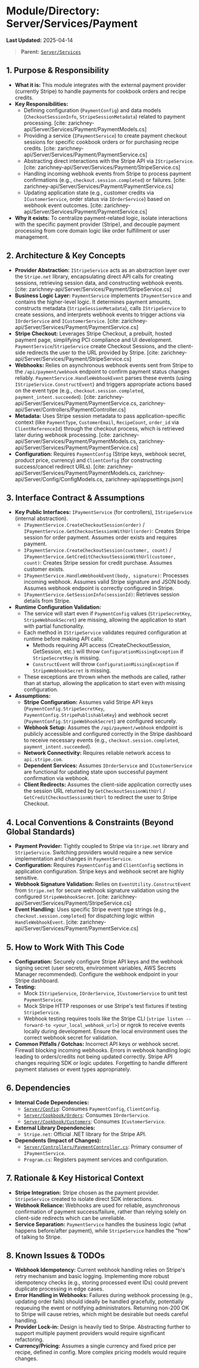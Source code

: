 # Module/Directory: Server/Services/Payment

**Last Updated:** 2025-04-14

> **Parent:** [`Server/Services`](../README.md)

## 1. Purpose & Responsibility

* **What it is:** This module integrates with the external payment provider (currently Stripe) to handle payments for cookbook orders and recipe credits.
* **Key Responsibilities:**
    * Defining configuration (`PaymentConfig`) and data models (`CheckoutSessionInfo`, `StripeSessionMetadata`) related to payment processing. [cite: zarichney-api/Server/Services/Payment/PaymentModels.cs]
    * Providing a service (`IPaymentService`) to create payment checkout sessions for specific cookbook orders or for purchasing recipe credits. [cite: zarichney-api/Server/Services/Payment/PaymentService.cs]
    * Abstracting direct interactions with the Stripe API via `IStripeService`. [cite: zarichney-api/Server/Services/Payment/StripeService.cs]
    * Handling incoming webhook events from Stripe to process payment confirmations (e.g., `checkout.session.completed`) or failures. [cite: zarichney-api/Server/Services/Payment/PaymentService.cs]
    * Updating application state (e.g., customer credits via `ICustomerService`, order status via `IOrderService`) based on webhook event outcomes. [cite: zarichney-api/Server/Services/Payment/PaymentService.cs]
* **Why it exists:** To centralize payment-related logic, isolate interactions with the specific payment provider (Stripe), and decouple payment processing from core domain logic like order fulfillment or user management.

## 2. Architecture & Key Concepts

* **Provider Abstraction:** `IStripeService` acts as an abstraction layer over the `Stripe.net` library, encapsulating direct API calls for creating sessions, retrieving session data, and constructing webhook events. [cite: zarichney-api/Server/Services/Payment/StripeService.cs]
* **Business Logic Layer:** `PaymentService` implements `IPaymentService` and contains the higher-level logic. It determines payment amounts, constructs metadata (`StripeSessionMetadata`), calls `IStripeService` to create sessions, and interprets webhook events to trigger actions via `IOrderService` and `ICustomerService`. [cite: zarichney-api/Server/Services/Payment/PaymentService.cs]
* **Stripe Checkout:** Leverages Stripe Checkout, a prebuilt, hosted payment page, simplifying PCI compliance and UI development. `PaymentService`/`StripeService` create Checkout Sessions, and the client-side redirects the user to the URL provided by Stripe. [cite: zarichney-api/Server/Services/Payment/StripeService.cs]
* **Webhooks:** Relies on asynchronous webhook events sent from Stripe to the `/api/payment/webhook` endpoint to confirm payment status changes reliably. `PaymentService.HandleWebhookEvent` parses these events (using `IStripeService.ConstructEvent`) and triggers appropriate actions based on the event type (e.g., `checkout.session.completed`, `payment_intent.succeeded`). [cite: zarichney-api/Server/Services/Payment/PaymentService.cs, zarichney-api/Server/Controllers/PaymentController.cs]
* **Metadata:** Uses Stripe session metadata to pass application-specific context (like `PaymentType`, `CustomerEmail`, `RecipeCount`, `order_id` via `ClientReferenceId`) through the checkout process, which is retrieved later during webhook processing. [cite: zarichney-api/Server/Services/Payment/PaymentModels.cs, zarichney-api/Server/Services/Payment/PaymentService.cs]
* **Configuration:** Requires `PaymentConfig` (Stripe keys, webhook secret, product price, currency) and `ClientConfig` (for constructing success/cancel redirect URLs). [cite: zarichney-api/Server/Services/Payment/PaymentModels.cs, zarichney-api/Server/Config/ConfigModels.cs, zarichney-api/appsettings.json]

## 3. Interface Contract & Assumptions

* **Key Public Interfaces:** `IPaymentService` (for controllers), `IStripeService` (internal abstraction).
    * `IPaymentService.CreateCheckoutSession(order)` / `IPaymentService.GetCheckoutSessionWithUrl(order)`: Creates Stripe session for order payment. Assumes order exists and requires payment.
    * `IPaymentService.CreateCheckoutSession(customer, count)` / `IPaymentService.GetCreditCheckoutSessionWithUrl(customer, count)`: Creates Stripe session for credit purchase. Assumes customer exists.
    * `IPaymentService.HandleWebhookEvent(body, signature)`: Processes incoming webhook. Assumes valid Stripe signature and JSON body. Assumes webhook endpoint is correctly configured in Stripe.
    * `IPaymentService.GetSessionInfo(sessionId)`: Retrieves session details from Stripe.
* **Runtime Configuration Validation:**
    * The service will start even if `PaymentConfig` values (`StripeSecretKey`, `StripeWebhookSecret`) are missing, allowing the application to start with partial functionality.
    * Each method in `IStripeService` validates required configuration at runtime before making API calls:
        * Methods requiring API access (CreateCheckoutSession, GetSession, etc.) will throw `ConfigurationMissingException` if `StripeSecretKey` is missing.
        * `ConstructEvent` will throw `ConfigurationMissingException` if `StripeWebhookSecret` is missing.
    * These exceptions are thrown when the methods are called, rather than at startup, allowing the application to start even with missing configuration.
* **Assumptions:**
    * **Stripe Configuration:** Assumes valid Stripe API keys (`PaymentConfig.StripeSecretKey`, `PaymentConfig.StripePublishableKey`) and webhook secret (`PaymentConfig.StripeWebhookSecret`) are configured securely.
    * **Webhook Setup:** Assumes the `/api/payment/webhook` endpoint is publicly accessible and configured correctly in the Stripe dashboard to receive necessary events (e.g., `checkout.session.completed`, `payment_intent.succeeded`).
    * **Network Connectivity:** Requires reliable network access to `api.stripe.com`.
    * **Dependent Services:** Assumes `IOrderService` and `ICustomerService` are functional for updating state upon successful payment confirmation via webhook.
    * **Client Redirects:** Assumes the client-side application correctly uses the session URL returned by `GetCheckoutSessionWithUrl` / `GetCreditCheckoutSessionWithUrl` to redirect the user to Stripe Checkout.

## 4. Local Conventions & Constraints (Beyond Global Standards)

* **Payment Provider:** Tightly coupled to Stripe via `Stripe.net` library and `StripeService`. Switching providers would require a new service implementation and changes in `PaymentService`.
* **Configuration:** Requires `PaymentConfig` and `ClientConfig` sections in application configuration. Stripe keys and webhook secret are highly sensitive.
* **Webhook Signature Validation:** Relies on `EventUtility.ConstructEvent` from `Stripe.net` for secure webhook signature validation using the configured `StripeWebhookSecret`. [cite: zarichney-api/Server/Services/Payment/StripeService.cs]
* **Event Handling:** Uses specific Stripe event type strings (e.g., `checkout.session.completed`) for dispatching logic within `HandleWebhookEvent`. [cite: zarichney-api/Server/Services/Payment/PaymentService.cs]

## 5. How to Work With This Code

* **Configuration:** Securely configure Stripe API keys and the webhook signing secret (user secrets, environment variables, AWS Secrets Manager recommended). Configure the webhook endpoint in your Stripe dashboard.
* **Testing:**
    * Mock `IStripeService`, `IOrderService`, `ICustomerService` to unit test `PaymentService`.
    * Mock Stripe HTTP responses or use Stripe's test fixtures if testing `StripeService`.
    * Webhook testing requires tools like the Stripe CLI (`stripe listen --forward-to <your_local_webhook_url>`) or ngrok to receive events locally during development. Ensure the local environment uses the correct webhook secret for validation.
* **Common Pitfalls / Gotchas:** Incorrect API keys or webhook secret. Firewall blocking incoming webhooks. Errors in webhook handling logic leading to orders/credits not being updated correctly. Stripe API changes requiring SDK or logic updates. Forgetting to handle different payment statuses or event types appropriately.

## 6. Dependencies

* **Internal Code Dependencies:**
    * [`Server/Config`](../../Config/README.md): Consumes `PaymentConfig`, `ClientConfig`.
    * [`Server/Cookbook/Orders`](../../Cookbook/Orders/README.md): Consumes `IOrderService`.
    * [`Server/Cookbook/Customers`](../../Cookbook/Customers/README.md): Consumes `ICustomerService`.
* **External Library Dependencies:**
    * `Stripe.net`: Official .NET library for the Stripe API.
* **Dependents (Impact of Changes):**
    * [`Server/Controllers/PaymentController.cs`](../../Controllers/PaymentController.cs): Primary consumer of `IPaymentService`.
    * `Program.cs`: Registers payment services and configuration.

## 7. Rationale & Key Historical Context

* **Stripe Integration:** Stripe chosen as the payment provider. `StripeService` created to isolate direct SDK interactions.
* **Webhook Reliance:** Webhooks are used for reliable, asynchronous confirmation of payment success/failure, rather than relying solely on client-side redirects which can be unreliable.
* **Service Separation:** `PaymentService` handles the business logic (what happens before/after payment), while `StripeService` handles the "how" of talking to Stripe.

## 8. Known Issues & TODOs

* **Webhook Idempotency:** Current webhook handling relies on Stripe's retry mechanism and basic logging. Implementing more robust idempotency checks (e.g., storing processed event IDs) could prevent duplicate processing in edge cases.
* **Error Handling in Webhooks:** Failures during webhook processing (e.g., updating order fails) should ideally be handled gracefully, potentially requeuing the event or notifying administrators. Returning non-200 OK to Stripe will cause retries, which might be desirable but needs careful handling.
* **Provider Lock-in:** Design is heavily tied to Stripe. Abstracting further to support multiple payment providers would require significant refactoring.
* **Currency/Pricing:** Assumes a single currency and fixed price per recipe, defined in config. More complex pricing models would require changes.